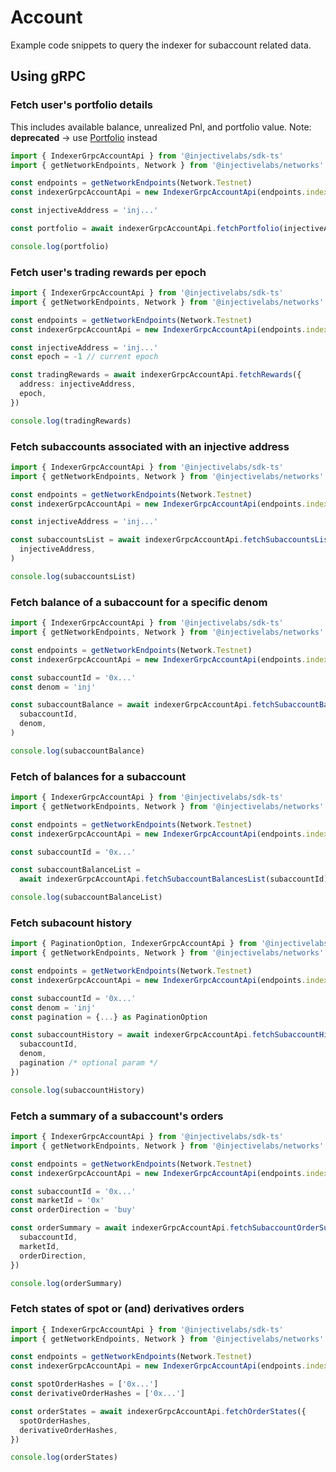 # Account

Example code snippets to query the indexer for subaccount related data.

## Using gRPC

### Fetch user's portfolio details

This includes available balance, unrealized Pnl, and portfolio value. Note: **deprecated** -> use [Portfolio](../query-indexer/portfolio.md#using-grpc) instead

```ts
import { IndexerGrpcAccountApi } from '@injectivelabs/sdk-ts'
import { getNetworkEndpoints, Network } from '@injectivelabs/networks'

const endpoints = getNetworkEndpoints(Network.Testnet)
const indexerGrpcAccountApi = new IndexerGrpcAccountApi(endpoints.indexer)

const injectiveAddress = 'inj...'

const portfolio = await indexerGrpcAccountApi.fetchPortfolio(injectiveAddress)

console.log(portfolio)
```

### Fetch user's trading rewards per epoch

```ts
import { IndexerGrpcAccountApi } from '@injectivelabs/sdk-ts'
import { getNetworkEndpoints, Network } from '@injectivelabs/networks'

const endpoints = getNetworkEndpoints(Network.Testnet)
const indexerGrpcAccountApi = new IndexerGrpcAccountApi(endpoints.indexer)

const injectiveAddress = 'inj...'
const epoch = -1 // current epoch

const tradingRewards = await indexerGrpcAccountApi.fetchRewards({
  address: injectiveAddress,
  epoch,
})

console.log(tradingRewards)
```

### Fetch subaccounts associated with an injective address

```ts
import { IndexerGrpcAccountApi } from '@injectivelabs/sdk-ts'
import { getNetworkEndpoints, Network } from '@injectivelabs/networks'

const endpoints = getNetworkEndpoints(Network.Testnet)
const indexerGrpcAccountApi = new IndexerGrpcAccountApi(endpoints.indexer)

const injectiveAddress = 'inj...'

const subaccountsList = await indexerGrpcAccountApi.fetchSubaccountsList(
  injectiveAddress,
)

console.log(subaccountsList)
```

### Fetch balance of a subaccount for a specific denom

```ts
import { IndexerGrpcAccountApi } from '@injectivelabs/sdk-ts'
import { getNetworkEndpoints, Network } from '@injectivelabs/networks'

const endpoints = getNetworkEndpoints(Network.Testnet)
const indexerGrpcAccountApi = new IndexerGrpcAccountApi(endpoints.indexer)

const subaccountId = '0x...'
const denom = 'inj'

const subaccountBalance = await indexerGrpcAccountApi.fetchSubaccountBalance(
  subaccountId,
  denom,
)

console.log(subaccountBalance)
```

### Fetch of balances for a subaccount

```ts
import { IndexerGrpcAccountApi } from '@injectivelabs/sdk-ts'
import { getNetworkEndpoints, Network } from '@injectivelabs/networks'

const endpoints = getNetworkEndpoints(Network.Testnet)
const indexerGrpcAccountApi = new IndexerGrpcAccountApi(endpoints.indexer)

const subaccountId = '0x...'

const subaccountBalanceList =
  await indexerGrpcAccountApi.fetchSubaccountBalancesList(subaccountId)

console.log(subaccountBalanceList)
```

### Fetch subacount history

```ts
import { PaginationOption, IndexerGrpcAccountApi } from '@injectivelabs/sdk-ts'
import { getNetworkEndpoints, Network } from '@injectivelabs/networks'

const endpoints = getNetworkEndpoints(Network.Testnet)
const indexerGrpcAccountApi = new IndexerGrpcAccountApi(endpoints.indexer)

const subaccountId = '0x...'
const denom = 'inj'
const pagination = {...} as PaginationOption

const subaccountHistory = await indexerGrpcAccountApi.fetchSubaccountHistory({
  subaccountId,
  denom,
  pagination /* optional param */
})

console.log(subaccountHistory)
```

### Fetch a summary of a subaccount's orders

```ts
import { IndexerGrpcAccountApi } from '@injectivelabs/sdk-ts'
import { getNetworkEndpoints, Network } from '@injectivelabs/networks'

const endpoints = getNetworkEndpoints(Network.Testnet)
const indexerGrpcAccountApi = new IndexerGrpcAccountApi(endpoints.indexer)

const subaccountId = '0x...'
const marketId = '0x'
const orderDirection = 'buy'

const orderSummary = await indexerGrpcAccountApi.fetchSubaccountOrderSummary({
  subaccountId,
  marketId,
  orderDirection,
})

console.log(orderSummary)
```

### Fetch states of spot or (and) derivatives orders

```ts
import { IndexerGrpcAccountApi } from '@injectivelabs/sdk-ts'
import { getNetworkEndpoints, Network } from '@injectivelabs/networks'

const endpoints = getNetworkEndpoints(Network.Testnet)
const indexerGrpcAccountApi = new IndexerGrpcAccountApi(endpoints.indexer)

const spotOrderHashes = ['0x...']
const derivativeOrderHashes = ['0x...']

const orderStates = await indexerGrpcAccountApi.fetchOrderStates({
  spotOrderHashes,
  derivativeOrderHashes,
})

console.log(orderStates)
```
